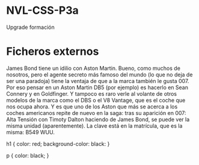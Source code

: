 # NVL-CSS-P3a
<!DOCTYPE html> 
<html>
   <head>
     <meta charset="utf-8">
     <tittle>Upgrade formación</tittle>
     <link rel="stylesheet" href="NVL-CSS-P3a.css">
   </head>
   <body>
     <h1>Ficheros externos</h1>
     <p>James Bond tiene un idilio con Aston Martin. Bueno, como muchos de nosotros, pero el agente secreto más famoso del mundo (lo que no deja de ser una paradoja) tiene la ventaja de que a la marca también le gusta 007.
Por eso pensar en un Aston Martin DB5 (por ejemplo) es hacerlo en Sean Connery y en Goldfinger. Y tampoco es raro verle al volante de otros modelos de la marca como el DBS o el V8 Vantage, que es el coche que nos ocupa ahora. 
Y es que uno de los Aston que más se acerca a los coches americanos repite de nuevo en la saga: tras su aparición en 007: Alta Tensión con Timoty Dalton haciendo de James Bond, se puede ver la misma unidad (aparentemente). La clave está en la matrícula, que es la misma: B549 WUU.</p>  
   </body>
</html>

h1 {
   color: red;
   background-color: black: 
}

p {
   color: black;
}
